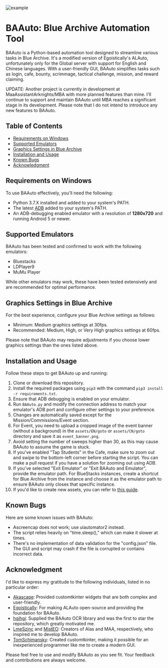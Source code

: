 ![example](https://github.com/RedDeadDepresso/BAAuto/assets/94017243/8c661360-5667-401a-986d-3fb0f7400462)

# BAAuto: Blue Archive Automation Tool

BAAuto is a Python-based automation tool designed to streamline various tasks in Blue Archive. It's a modified version of Egoistically's ALAuto, unfortunately only for the Global server with support for English and Chinese languages. With a user-friendly GUI, BAAuto simplifies tasks such as login, cafe, bounty, scrimmage, tactical challenge, mission, and reward claiming.

UPDATE: Another project is currently in development at MaaAssistantArknights/MBA with more planned features than mine. I'll continue to support and maintain BAAuto until MBA reaches a significant stage in its development. Please note that I do not intend to introduce any new features to BAAuto.

## Table of Contents
- [Requirements on Windows](#requirements-on-windows)
- [Supported Emulators](#supported-emulators)
- [Graphics Settings in Blue Archive](#graphics-settings-in-blue-archive)
- [Installation and Usage](#installation-and-usage)
- [Known Bugs](#known-bugs)
- [Acknowledgment](#acknowledgment)

## Requirements on Windows
To use BAAuto effectively, you'll need the following:

- Python 3.7.X installed and added to your system's PATH.
- The latest [ADB](https://developer.android.com/studio/releases/platform-tools) added to your system's PATH.
- An ADB-debugging enabled emulator with a resolution of **1280x720** and running Android 5 or newer.

## Supported Emulators
BAAuto has been tested and confirmed to work with the following emulators:

- Bluestacks
- LDPlayer9
- MuMu Player

While other emulators may work, these have been tested extensively and are recommended for optimal performance.

## Graphics Settings in Blue Archive
For the best experience, configure your Blue Archive settings as follows:

- Minimum: Medium graphics settings at 30fps.
- Recommended: Medium, High, or Very High graphics settings at 60fps.
  
Please note that BAAuto may require adjustments if you choose lower graphics settings than the ones listed above.

## Installation and Usage
Follow these steps to get BAAuto up and running:

1. Clone or download this repository.
2. Install the required packages using `pip3` with the command `pip3 install -r requirements.txt`.
3. Ensure that ADB debugging is enabled on your emulator.
4. Run `BAAuto.py` and modify the connection address to match your emulator's ADB port and configure other settings to your preference.
5. Changes are automatically saved except for the Mission/Commissions/Event section.
6. For Event, you need to upload a cropped image of the event banner (without a background) in the `assets/EN/goto` or `assets/CN/goto` directory and save it as `event_banner.png`.
7. Avoid setting the number of sweeps higher than 30, as this may cause BAAuto to assume the game is stuck.
8. If you've enabled "Tap Students" in the Cafe, make sure to zoom out and swipe to the bottom-left corner before starting the script. You can make a pull request if you have a solution for zooming out using ADB.
9. If you've selected "Exit Emulator" or "Exit BAAuto and Emulator", provide the emulator path. For BlueStacks instances, create a shortcut for Blue Archive from the instance and choose it as the emulator path to ensure BAAuto only closes that specific instance.
10. If you'd like to create new assets, you can refer to [this guide](https://github.com/Egoistically/ALAuto/wiki/Creating-new-assets-for-bot).

## Known Bugs
Here are some known issues with BAAuto:

- Ascreencap does not work; use uiautomator2 instead.
- The script relies heavily on "time.sleep()," which can make it slower at times.
- There's no implementation of data validation for the "config.json" file. The GUI and script may crash if the file is corrupted or contains incorrect data.

## Acknowledgment
I'd like to express my gratitude to the following individuals, listed in no particular order:

- [Akascape](https://github.com/Akascape): Provided customtkinter widgets that are both complex and user-friendly.
- [Egoistically](https://github.com/Egoistically): For making ALAuto open-source and providing the foundation for BAAuto.
- [hgjhgj](https://github.com/hgjazhgj): Supplied the BAAuto OCR library and was the first to star the repository, which greatly motivated me.
- [LmeSzinc](https://github.com/LmeSzinc) and [MistEO](https://github.com/MistEO): Creators of Alas and MAA, respectively, who inspired me to develop BAAuto.
- [TomSchimansky](https://github.com/TomSchimansky): Created customtkinter, making it possible for an inexperienced programmer like me to create a modern GUI.

Please feel free to use and modify BAAuto as you see fit. Your feedback and contributions are always welcome.
